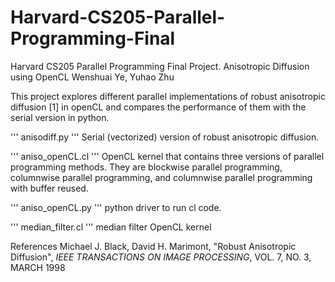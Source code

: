 # Harvard-CS205-Parallel-Programming-Final
Harvard CS205 Parallel Programming Final Project. Anisotropic Diffusion using OpenCL
Wenshuai Ye, Yuhao Zhu

This project explores different parallel implementations of robust anisotropic diffusion [1] in openCL and compares the performance of them with the serial version in python.

'''
anisodiff.py
'''
Serial (vectorized) version of robust anisotropic diffusion.

'''
aniso_openCL.cl
'''
OpenCL kernel that contains three versions of parallel programming methods. They are blockwise parallel programming, columnwise parallel programming, and columnwise parallel programming with buffer reused.

'''
aniso_openCL.py
'''
python driver to run cl code.

'''
median_filter.cl
'''
median filter OpenCL kernel


References
Michael J. Black, David H. Marimont, "Robust Anisotropic Diffusion", *IEEE TRANSACTIONS ON IMAGE PROCESSING*, VOL. 7, NO. 3, MARCH 1998

